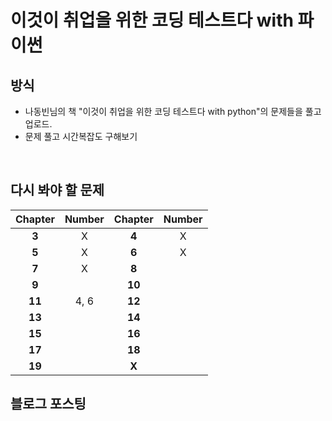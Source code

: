# 이것이 취업을 위한 코딩 테스트다 with 파이썬

## 방식
* 나동빈님의 책 "이것이 취업을 위한 코딩 테스트다 with python"의 문제들을 풀고 업로드.
* 문제 풀고 시간복잡도 구해보기

</br>

## 다시 봐야 할 문제

| Chapter | Number | Chapter | Number |
| :------:|:------:| :------:| :-----:| 
| **3** |   X    | **4** | X |
| **5** |   X    | **6** | X |
| **7** |   X     | **8** |   |
| **9** |        | **10** |   |
| **11** |  4, 6  | **12** |   |
| **13** |        | **14** |   |
| **15** |        | **16** |   |
| **17** |        | **18** |   |
| **19** |        |  **X** |   |

## 블로그 포스팅

